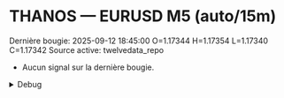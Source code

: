 # THANOS — EURUSD M5 (auto/15m)
Dernière bougie: 2025-09-12 18:45:00  O=1.17344  H=1.17354  L=1.17340  C=1.17342
Source active: twelvedata_repo

- Aucun signal sur la dernière bougie.

<details><summary>Debug</summary>

- TD_API_KEY manquant.

</details>